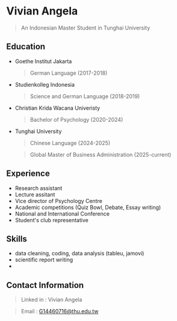 # Vivian Angela
> An Indonesian Master Student in Tunghai University

## Education
- Goethe Institut Jakarta
  > German Language (2017-2018)
- Studienkolleg Indonesia
  > Science and German Language (2018-2019)
- Christian Krida Wacana Univeristy 
  > Bachelor of Psychology (2020-2024)
- Tunghai University
  > Chinese Language (2024-2025)
  
  > Global Master of Business Administration (2025-current)

## Experience
- Research assistant
- Lecture assitant
- Vice director of Psychology Centre
- Academic competitions (Quiz Bowl, Debate, Essay writing)
- National and International Conference
- Student's club representative

## Skills
- data cleaning, coding, data analysis (tableu, jamovi)
- scientific report writing
- 

## Contact Information
> Linked in : Vivian Angela

>  Email : G14460716@thu.edu.tw
